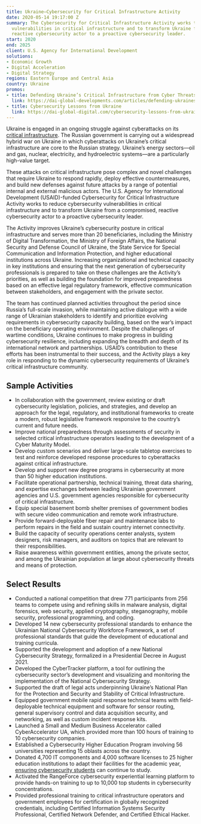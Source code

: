 ```yaml
---
title: Ukraine—Cybersecurity for Critical Infrastructure Activity
date: 2020-05-14 19:17:00 Z
summary: The Cybersecurity for Critical Infrastructure Activity works to reduce cybersecurity
  vulnerabilities in critical infrastructure and to transform Ukraine from a compromised,
  reactive cybersecurity actor to a proactive cybersecurity leader.
start: 2020
end: 2025
client: U.S. Agency for International Development
solutions:
- Economic Growth
- Digital Acceleration
- Digital Strategy
regions: Eastern Europe and Central Asia
country: Ukraine
promos:
- title: Defending Ukraine’s Critical Infrastructure from Cyber Threats
  link: https://dai-global-developments.com/articles/defending-ukraines-critical-infrastructure-from-cyber-threats/
- title: Cybersecurity Lessons from Ukraine
  link: https://dai-global-digital.com/cybersecurity-lessons-from-ukraine.html
---
```


Ukraine is engaged in an ongoing struggle against cyberattacks on its [critical infrastructure](https://www.usaid.gov/sites/default/files/2023-01/Cybersecurity_eng.pdf). The Russian government is carrying out a widespread hybrid war on Ukraine in which cyberattacks on Ukraine’s critical infrastructure are core to the Russian strategy. Ukraine’s energy sectors—oil and gas, nuclear, electricity, and hydroelectric systems—are a particularly high-value target.

These attacks on critical infrastructure pose complex and novel challenges that require Ukraine to respond rapidly, deploy effective countermeasures, and build new defenses against future attacks by a range of potential internal and external malicious actors. The U.S. Agency for International Development (USAID)-funded Cybersecurity for Critical Infrastructure Activity works to reduce cybersecurity vulnerabilities in critical infrastructure and to transform Ukraine from a compromised, reactive cybersecurity actor to a proactive cybersecurity leader.

The Activity improves Ukraine’s cybersecurity posture in critical infrastructure and serves more than 20 beneficiaries, including the Ministry of Digital Transformation, the Ministry of Foreign Affairs, the National Security and Defense Council of Ukraine, the State Service for Special Communication and Information Protection, and higher educational institutions across Ukraine. Increasing organizational and technical capacity in key institutions and ensuring that the next generation of cybersecurity professionals is prepared to take on these challenges are the Activity’s priorities, as well as building the foundation for improved preparedness based on an effective legal regulatory framework, effective communication between stakeholders, and engagement with the private sector. 

The team has continued planned activities throughout the period since Russia’s full-scale invasion, while maintaining active dialogue with a wide range of Ukrainian stakeholders to identify and prioritize evolving requirements in cybersecurity capacity building, based on the war’s impact on the beneficiary operating environment. Despite the challenges of wartime conditions, Ukraine continues to make progress in building cybersecurity resilience, including expanding the breadth and depth of its international network and partnerships. USAID’s contribution to these efforts has been instrumental to their success, and the Activity plays a key role in responding to the dynamic cybersecurity requirements of Ukraine’s critical infrastructure community.

## Sample Activities

* In collaboration with the government, review existing or draft cybersecurity legislation, policies, and strategies, and develop an approach for the legal, regulatory, and institutional frameworks to create a modern, robust legislative framework responsive to the country’s current and future needs.
* Improve national preparedness through assessments of security in selected critical infrastructure operators leading to the development of a Cyber Maturity Model.
* Develop custom scenarios and deliver large-scale tabletop exercises to test and reinforce developed response procedures to cyberattacks against critical infrastructure.
* Develop and support new degree programs in cybersecurity at more than 50 higher education institutions.
* Facilitate operational partnership, technical training, threat data sharing, and expertise exchanges between leading Ukrainian government agencies and U.S. government agencies responsible for cybersecurity of critical infrastructure.
* Equip special basement bomb shelter premises of government bodies with secure video communication and remote work infrastructure.
* Provide forward-deployable fiber repair and maintenance labs to perform repairs in the field and sustain country internet connectivity.
* Build the capacity of security operations center analysts, system designers, risk managers, and auditors on topics that are relevant to their responsibilities.
* Raise awareness within government entities, among the private sector, and among the Ukrainian population at large about cybersecurity threats and means of protection.

## Select Results

* Conducted a national competition that drew 771 participants from 256 teams to compete using and refining skills in malware analysis, digital forensics, web security, applied cryptography, steganography, mobile security, professional programming, and coding.
* Developed 14 new cybersecurity professional standards to enhance the Ukrainian National Cybersecurity Workforce Framework, a set of professional standards that guide the development of educational and training curricula.
* Supported the development and adoption of a new National Cybersecurity Strategy, formalized in a Presidential Decree in August 2021.
* Developed the CyberTracker platform, a tool for outlining the cybersecurity sector’s development and visualizing and monitoring the implementation of the National Cybersecurity Strategy.
* Supported the draft of legal acts underpinning Ukraine’s National Plan for the Protection and Security and Stability of Critical Infrastructure.
* Equipped government mobile rapid response technical teams with field-deployable technical equipment and software for sensor routing, general supervisory control and data acquisition security, and networking, as well as custom incident response kits.
* Launched a Small and Medium Business Accelerator called CyberAccelerator UA, which provided more than 100 hours of training to 10 cybersecurity companies.
* Established a Cybersecurity Higher Education Program involving 56 universities representing 15 oblasts across the country.
* Donated 4,700 IT components and 4,000 software licenses to 25 higher education institutions to adapt their facilities for the academic year, [ensuring cybersecurity students](https://www.youtube.com/watch?v=pqwXhPdR6YU) can continue to study. 
* Activated the RangeForce cybersecurity experiential learning platform to provide hands-on training to up to 10,000 top students in cybersecurity concentrations.
* Provided professional training to critical infrastructure operators and government employees for certification in globally recognized credentials, including Certified Information Systems Security Professional, Certified Network Defender, and Certified Ethical Hacker.